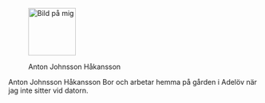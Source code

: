 <div class="author-byline">
    <figure class="byline-figure">
        <img src="img/me.jpg" class="byline-mugshot" width="95" height="96" alt="Bild på mig">
        <figcaption>
            <p>
                Anton Johnsson Håkansson
            </p>
        </figcaption>
    </figure>
    <p>
        <span>Anton Johnsson Håkansson</span>
        Bor och arbetar hemma på gården i Adelöv när jag inte sitter vid datorn.
    </p>
</div>
